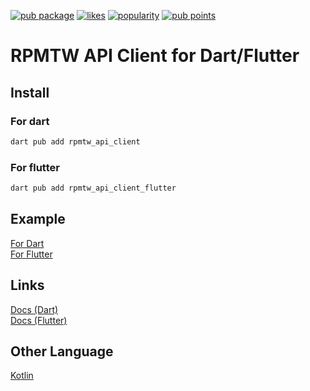 [![pub package](https://img.shields.io/pub/v/rpmtw_api_client.svg)](https://pub.dev/packages/rpmtw_api_client)
[![likes](https://badges.bar/rpmtw_api_client/likes)](https://pub.dev/packages/rpmtw_api_client/score)
[![popularity](https://badges.bar/rpmtw_api_client/popularity)](https://pub.dev/packages/rpmtw_api_client/score)
[![pub points](https://badges.bar/rpmtw_api_client/pub%20points)](https://pub.dev/packages/rpmtw_api_client/score)
# RPMTW API Client for Dart/Flutter
## Install
### For dart
```bash
dart pub add rpmtw_api_client
```
### For flutter
```bash
dart pub add rpmtw_api_client_flutter
```
## Example
[For Dart](https://github.com/RPMTW/RPMTW-API-Client/blob/main/packages/rpmtw_api_client/example/main.dart)  
[For Flutter](https://github.com/RPMTW/RPMTW-API-Client/blob/main/packages/rpmtw_api_client_flutter/example/main.dart)

## Links
[Docs (Dart)](https://pub.dev/documentation/rpmtw_api_client/latest/)  
[Docs (Flutter)](https://pub.dev/documentation/rpmtw_api_client_flutter/latest/)

## Other Language
[Kotlin](https://github.com/RPMTW/RPMTW-API-Client-Kotlin)